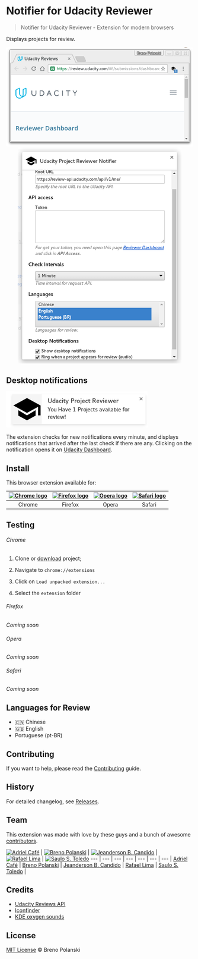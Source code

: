 # Notifier for Udacity Reviewer

> Notifier for Udacity Reviewer - Extension for modern browsers

Displays projects for review.

<p align="center">
	<img src="https://raw.githubusercontent.com/brenopolanski/notifier-for-udacity-reviewer/master/demo1.png" />
	<img src="https://raw.githubusercontent.com/brenopolanski/notifier-for-udacity-reviewer/master/demo2.png" />
</p>

## Desktop notifications

![demo3](https://raw.githubusercontent.com/brenopolanski/notifier-for-udacity-reviewer/master/demo3.png)

The extension checks for new notifications every minute, and displays notifications that arrived after the last check if there are any. Clicking on the notification opens it on [Udacity Dashboard](https://review.udacity.com/#!/submissions/dashboard).

## Install

This browser extension available for:

| <a href="#"><img src="https://camo.githubusercontent.com/3bfe3f8c64cf4e968b3d45f587c291853a1b8035/68747470733a2f2f7261772e6769746875622e636f6d2f616c7272612f62726f777365722d6c6f676f732f6d61737465722f6368726f6d652f6368726f6d655f34387834382e706e67" width="48px" height="48px" alt="Chrome logo"></a> | <a href="#"><img src="https://camo.githubusercontent.com/0a3d07e334548501ef5b7c20a75fc1a4e9457566/68747470733a2f2f7261772e6769746875622e636f6d2f616c7272612f62726f777365722d6c6f676f732f6d61737465722f66697265666f782f66697265666f785f34387834382e706e67" width="48px" height="48px" alt="Firefox logo"></a> | <a href="#"><img src="https://camo.githubusercontent.com/ef1c2ea75ec9ec27156ec690f03b8b44e9c0e996/68747470733a2f2f7261772e6769746875622e636f6d2f616c7272612f62726f777365722d6c6f676f732f6d61737465722f6f706572612f6f706572615f34387834382e706e67" width="48px" height="48px" alt="Opera logo"></a> | <a href="#"><img src="https://camo.githubusercontent.com/7e8c82eab10c4686d5d94a5875ba436750ac33d7/68747470733a2f2f7261772e6769746875622e636f6d2f616c7272612f62726f777365722d6c6f676f732f6d61737465722f7361666172692f7361666172695f34387834382e706e67" width="48px" height="48px" alt="Safari logo"></a> |
|:---:|:---:|:---:|:---:|
| Chrome | Firefox | Opera | Safari |

## Testing

###### Chrome

1. Clone or [download](https://github.com/brenopolanski/notifier-for-udacity-reviewer/archive/master.zip) project;

2. Navigate to `chrome://extensions`

3. Click on `Load unpacked extension...`

4. Select the `extension` folder

###### Firefox

*Coming soon*

###### Opera

*Coming soon*

###### Safari

*Coming soon*

## Languages for Review

* :cn: Chinese
* :uk: English
* Portuguese (pt-BR)

## Contributing

If you want to help, please read the [Contributing](https://github.com/brenopolanski/notifier-for-udacity-reviewer/blob/master/CONTRIBUTING.md) guide.

## History

For detailed changelog, see [Releases](https://github.com/brenopolanski/notifier-for-udacity-reviewer/releases).

## Team

This extension was made with love by these guys and a bunch of awesome [contributors](https://github.com/brenopolanski/notifier-for-udacity-reviewer/graphs/contributors).

[![Adriel Café](https://avatars0.githubusercontent.com/u/2512298?v=3&s=70)](https://github.com/adrielcafe) | [![Breno Polanski](https://avatars1.githubusercontent.com/u/1894191?v=3&s=70)](https://github.com/brenopolanski) | [![Jeanderson B. Candido](https://avatars3.githubusercontent.com/u/2225536?v=3&s=70)](https://github.com/jeandersonbc) | [![Rafael Lima](https://avatars3.githubusercontent.com/u/7543763?v=3&s=70)](https://github.com/raafaelima) | [![Saulo S. Toledo](https://avatars2.githubusercontent.com/u/5031156?v=3&s=70)](https://github.com/saulotoledo)
--- | --- | --- | --- | --- | --- | --- |
[Adriel Café](https://github.com/adrielcafe) | [Breno Polanski](https://github.com/brenopolanski) | [Jeanderson B. Candido](https://github.com/jeandersonbc) | [Rafael Lima](https://github.com/raafaelima) | [Saulo S. Toledo](https://github.com/saulotoledo) |

## Credits

* [Udacity Reviews API](https://review.udacity.com/api-doc/index.html)
* [Iconfinder](https://www.iconfinder.com/icons/309036/education_student_study_icon)
* [KDE oxygen sounds](https://github.com/KDE/oxygen/tree/master/sounds)

## License

[MIT License](http://brenopolanski.mit-license.org/) © Breno Polanski
